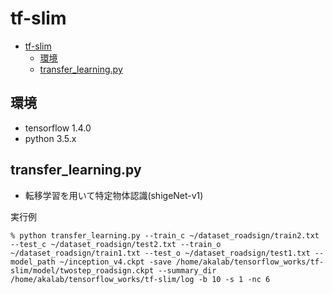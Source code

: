 # tf-slim
<!-- TOC depthFrom:1 depthTo:6 withLinks:1 updateOnSave:1 orderedList:0 -->

- [tf-slim](#tf-slim)
	- [環境](#環境)
	- [transfer_learning.py](#transferlearningpy)

<!-- /TOC -->
## 環境
* tensorflow 1.4.0
* python 3.5.x

## transfer_learning.py
* 転移学習を用いて特定物体認識(shigeNet-v1)

実行例
~~~
% python transfer_learning.py --train_c ~/dataset_roadsign/train2.txt --test_c ~/dataset_roadsign/test2.txt --train_o ~/dataset_roadsign/train1.txt --test_o ~/dataset_roadsign/test1.txt --model_path ~/inception_v4.ckpt -save /home/akalab/tensorflow_works/tf-slim/model/twostep_roadsign.ckpt --summary_dir /home/akalab/tensorflow_works/tf-slim/log -b 10 -s 1 -nc 6
~~~
